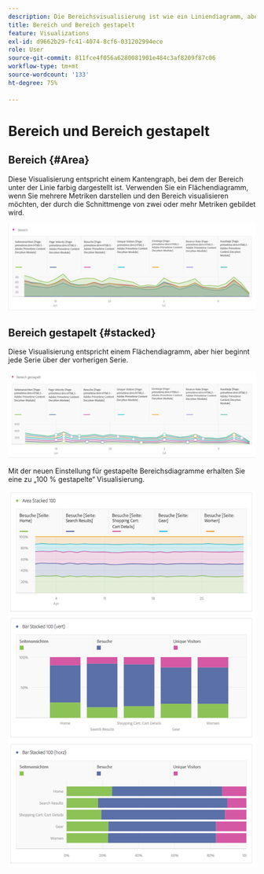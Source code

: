 ```yaml
---
description: Die Bereichsvisualisierung ist wie ein Liniendiagramm, aber mit einem farbigen Bereich unterhalb der Linie.
title: Bereich und Bereich gestapelt
feature: Visualizations
exl-id: d9662b29-fc41-4074-8cf6-031202994ece
role: User
source-git-commit: 811fce4f056a6280081901e484c3af8209f87c06
workflow-type: tm+mt
source-wordcount: '133'
ht-degree: 75%

---
```


# Bereich und Bereich gestapelt

## Bereich {#Area}

Diese Visualisierung entspricht einem Kantengraph, bei dem der Bereich unter der Linie farbig dargestellt ist. Verwenden Sie ein Flächendiagramm, wenn Sie mehrere Metriken darstellen und den Bereich visualisieren möchten, der durch die Schnittmenge von zwei oder mehr Metriken gebildet wird.

![Flächenvisualisierung mit mehreren Metriken, einschließlich Seitenansichten, Besuchen, Unique Visitors und Absprungrate.](assets/area.png)

## Bereich gestapelt {#stacked}

Diese Visualisierung entspricht einem Flächendiagramm, aber hier beginnt jede Serie über der vorherigen Serie.

![Bereich gestapelt, der die einzelnen Serien oben in der vorherigen Serie anzeigt.](assets/area-stacked.png)

Mit der neuen Einstellung für gestapelte Bereichsdiagramme erhalten Sie eine zu „100 % gestapelte“ Visualisierung.

![Bereich gestapelt mit einer 100 % gestapelten Visualisierung.](assets/areastacked100.png)
